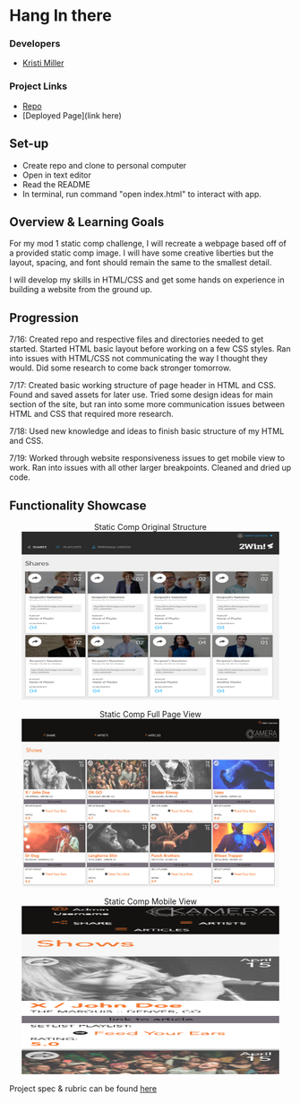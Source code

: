 # Hang In there

### Developers
- [Kristi Miller](https://github.com/Kristiannmiller)

### Project Links
- [Repo](https://github.com/Kristiannmiller/km-comp-challenge-1.git)
- [Deployed Page](link here)

## Set-up
- Create repo and clone to personal computer
- Open in text editor
- Read the README
- In terminal, run command "open index.html" to interact with app.

## Overview & Learning Goals
For my mod 1 static comp challenge, I will recreate a webpage based off of a provided static comp image. I will have some creative liberties but the layout, spacing, and font should remain the same to the smallest detail.

I will develop my skills in HTML/CSS and get some hands on experience in building a website from the ground up.

## Progression

7/16: Created repo and respective files and directories needed to get started. Started HTML basic layout before working on a few CSS styles. Ran into issues with HTML/CSS not communicating the way I thought they would. Did some research to come back stronger tomorrow.

7/17: Created basic working structure of page header in HTML and CSS. Found and saved assets for later use. Tried some design ideas for main section of the site, but ran into some more communication issues between HTML and CSS that required more research.

7/18: Used new knowledge and ideas to finish basic structure of my HTML and CSS.

7/19: Worked through website responsiveness issues to get mobile view to work. Ran into issues with all other larger breakpoints. Cleaned and dried up code.

## Functionality Showcase

<p align="center">Static Comp Original Structure</br>
  <img width="460" height="300" src="./assets/Static-Comp-1-Original-Design.jpg" alt="Static Comp Original Structure">
</p>

<p align="center">Static Comp Full Page View</br>
  <img width="460" height="300" src="./assets/Static-Comp-Full-Size-Screenshot.png" alt="Static Comp Full Page View">
</p>

<p align="center">Static Comp Mobile View</br>
  <img width="460" height="300" src="./assets/Static-Comp-Mobile-Screenshot.png" alt="Static Comp Mobile View">
</p>

Project spec & rubric can be found [here](https://frontend.turing.io/projects/module-1/m1-static-comp.html)
